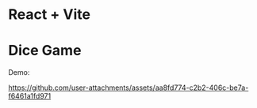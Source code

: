 # React + Vite
# Dice Game

Demo:

https://github.com/user-attachments/assets/aa8fd774-c2b2-406c-be7a-f6461a1fd971
